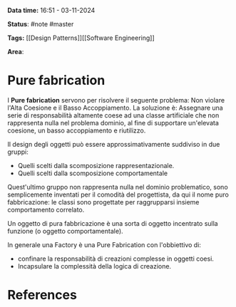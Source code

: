 **Data time:** 16:51 - 03-11-2024

**Status**: #note #master 

**Tags:** [[Design Patterns]][[Software Engineering]]

**Area**: 
# Pure fabrication

I **Pure fabrication** servono per risolvere il seguente problema: Non violare l'Alta Coesione e il Basso Accoppiamento.
La soluzione è: Assegnare una serie di responsabilità altamente coese ad una
classe artificiale che non rappresenta nulla nel problema dominio, al fine di supportare un'elevata coesione, un basso accoppiamento e riutilizzo.

Il design degli oggetti può essere approssimativamente suddiviso in due
gruppi:
- Quelli scelti dalla scomposizione rappresentazionale.
- Quelli scelti dalla scomposizione comportamentale

Quest'ultimo gruppo non rappresenta nulla nel dominio problematico, sono semplicemente inventati per il comodità del progettista, da qui il nome puro
fabbricazione: le classi sono progettate per raggrupparsi insieme comportamento correlato.

Un oggetto di pura fabbricazione è una sorta di oggetto incentrato sulla funzione (o
oggetto comportamentale).

In generale una Factory è una Pure Fabrication con l'obbiettivo di:
- confinare la responsabilità di creazioni complesse in oggetti coesi.
- Incapsulare la complessità della logica di creazione.
# References